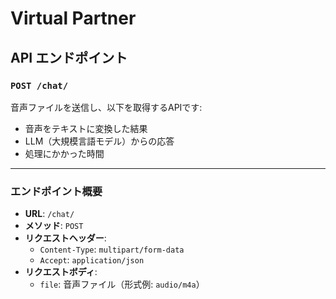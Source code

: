# Virtual Partner

## API エンドポイント

### `POST /chat/`
音声ファイルを送信し、以下を取得するAPIです:
- 音声をテキストに変換した結果
- LLM（大規模言語モデル）からの応答
- 処理にかかった時間

---

### **エンドポイント概要**

- **URL**: `/chat/`
- **メソッド**: `POST`
- **リクエストヘッダー**:
  - `Content-Type`: `multipart/form-data`
  - `Accept`: `application/json`
- **リクエストボディ**:
  - `file`: 音声ファイル（形式例: `audio/m4a`）
